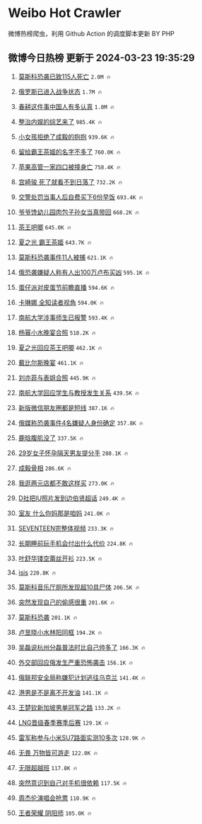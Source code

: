 # Weibo Hot Crawler 



微博热榜爬虫，利用 Github Action 的调度脚本更新 BY PHP 


## 微博今日热榜 更新于 2024-03-23 19:35:29 
1. [莫斯科恐袭已致115人死亡](https://s.weibo.com/weibo?q=%23%E8%8E%AB%E6%96%AF%E7%A7%91%E6%81%90%E8%A2%AD%E5%B7%B2%E8%87%B4115%E4%BA%BA%E6%AD%BB%E4%BA%A1%23&t=31&band_rank=1&Refer=top) `2.0M 🔥` 

1. [俄罗斯已进入战争状态](https://s.weibo.com/weibo?q=%23%E4%BF%84%E7%BD%97%E6%96%AF%E5%B7%B2%E8%BF%9B%E5%85%A5%E6%88%98%E4%BA%89%E7%8A%B6%E6%80%81%23&t=31&band_rank=2&Refer=top) `1.7M 🔥` 

1. [春耕这件事中国人有多认真](https://s.weibo.com/weibo?q=%23%E6%98%A5%E8%80%95%E8%BF%99%E4%BB%B6%E4%BA%8B%E4%B8%AD%E5%9B%BD%E4%BA%BA%E6%9C%89%E5%A4%9A%E8%AE%A4%E7%9C%9F%23&t=31&band_rank=3&Refer=top) `1.0M 🔥` 

1. [整治内娱的综艺来了](https://s.weibo.com/weibo?q=%23%E6%95%B4%E6%B2%BB%E5%86%85%E5%A8%B1%E7%9A%84%E7%BB%BC%E8%89%BA%E6%9D%A5%E4%BA%86%23&t=31&band_rank=4&Refer=top) `985.4K 🔥` 

1. [小女孩拒绝了成毅的抱抱](https://s.weibo.com/weibo?q=%23%E5%B0%8F%E5%A5%B3%E5%AD%A9%E6%8B%92%E7%BB%9D%E4%BA%86%E6%88%90%E6%AF%85%E7%9A%84%E6%8A%B1%E6%8A%B1%23&t=31&band_rank=5&Refer=top) `939.6K 🔥` 

1. [留给霸王茶姬的名字不多了](https://s.weibo.com/weibo?q=%23%E7%95%99%E7%BB%99%E9%9C%B8%E7%8E%8B%E8%8C%B6%E5%A7%AC%E7%9A%84%E5%90%8D%E5%AD%97%E4%B8%8D%E5%A4%9A%E4%BA%86%23&t=31&band_rank=6&Refer=top) `760.0K 🔥` 

1. [苹果高管一家四口被撞身亡](https://s.weibo.com/weibo?q=%23%E8%8B%B9%E6%9E%9C%E9%AB%98%E7%AE%A1%E4%B8%80%E5%AE%B6%E5%9B%9B%E5%8F%A3%E8%A2%AB%E6%92%9E%E8%BA%AB%E4%BA%A1%23&t=31&band_rank=7&Refer=top) `758.4K 🔥` 

1. [宫崎骏 死了就看不到日落了](https://s.weibo.com/weibo?q=%E5%AE%AB%E5%B4%8E%E9%AA%8F%20%E6%AD%BB%E4%BA%86%E5%B0%B1%E7%9C%8B%E4%B8%8D%E5%88%B0%E6%97%A5%E8%90%BD%E4%BA%86&t=31&band_rank=8&Refer=top) `732.2K 🔥` 

1. [交警处罚当事人后自费买下6份早饭](https://s.weibo.com/weibo?q=%23%E4%BA%A4%E8%AD%A6%E5%A4%84%E7%BD%9A%E5%BD%93%E4%BA%8B%E4%BA%BA%E5%90%8E%E8%87%AA%E8%B4%B9%E4%B9%B0%E4%B8%8B6%E4%BB%BD%E6%97%A9%E9%A5%AD%23&t=31&band_rank=9&Refer=top) `693.4K 🔥` 

1. [爷爷馋幼儿园肉包子孙女当真带回](https://s.weibo.com/weibo?q=%23%E7%88%B7%E7%88%B7%E9%A6%8B%E5%B9%BC%E5%84%BF%E5%9B%AD%E8%82%89%E5%8C%85%E5%AD%90%E5%AD%99%E5%A5%B3%E5%BD%93%E7%9C%9F%E5%B8%A6%E5%9B%9E%23&t=31&band_rank=10&Refer=top) `668.2K 🔥` 

1. [茶王吧唧](https://s.weibo.com/weibo?q=%E8%8C%B6%E7%8E%8B%E5%90%A7%E5%94%A7&t=31&band_rank=11&Refer=top) `645.0K 🔥` 

1. [夏之光 霸王茶姬](https://s.weibo.com/weibo?q=%E5%A4%8F%E4%B9%8B%E5%85%89%20%E9%9C%B8%E7%8E%8B%E8%8C%B6%E5%A7%AC&t=31&band_rank=12&Refer=top) `643.7K 🔥` 

1. [莫斯科恐袭事件11人被捕](https://s.weibo.com/weibo?q=%23%E8%8E%AB%E6%96%AF%E7%A7%91%E6%81%90%E8%A2%AD%E4%BA%8B%E4%BB%B611%E4%BA%BA%E8%A2%AB%E6%8D%95%23&t=31&band_rank=13&Refer=top) `621.1K 🔥` 

1. [俄恐袭嫌疑人称有人出100万卢布买凶](https://s.weibo.com/weibo?q=%23%E4%BF%84%E6%81%90%E8%A2%AD%E5%AB%8C%E7%96%91%E4%BA%BA%E7%A7%B0%E6%9C%89%E4%BA%BA%E5%87%BA100%E4%B8%87%E5%8D%A2%E5%B8%83%E4%B9%B0%E5%87%B6%23&t=31&band_rank=14&Refer=top) `595.1K 🔥` 

1. [蛋仔派对皮蛋节前瞻直播](https://s.weibo.com/weibo?q=%23%E8%9B%8B%E4%BB%94%E6%B4%BE%E5%AF%B9%E7%9A%AE%E8%9B%8B%E8%8A%82%E5%89%8D%E7%9E%BB%E7%9B%B4%E6%92%AD%23&t=31&band_rank=15&Refer=top) `594.6K 🔥` 

1. [卡琳娜 全知读者视角](https://s.weibo.com/weibo?q=%E5%8D%A1%E7%90%B3%E5%A8%9C%20%E5%85%A8%E7%9F%A5%E8%AF%BB%E8%80%85%E8%A7%86%E8%A7%92&t=31&band_rank=16&Refer=top) `594.0K 🔥` 

1. [南航大学涉事师生已报警](https://s.weibo.com/weibo?q=%23%E5%8D%97%E8%88%AA%E5%A4%A7%E5%AD%A6%E6%B6%89%E4%BA%8B%E5%B8%88%E7%94%9F%E5%B7%B2%E6%8A%A5%E8%AD%A6%23&t=31&band_rank=17&Refer=top) `593.4K 🔥` 

1. [杨幂小水晚宴合照](https://s.weibo.com/weibo?q=%23%E6%9D%A8%E5%B9%82%E5%B0%8F%E6%B0%B4%E6%99%9A%E5%AE%B4%E5%90%88%E7%85%A7%23&t=31&band_rank=18&Refer=top) `518.2K 🔥` 

1. [夏之光回应茶王吧唧](https://s.weibo.com/weibo?q=%23%E5%A4%8F%E4%B9%8B%E5%85%89%E5%9B%9E%E5%BA%94%E8%8C%B6%E7%8E%8B%E5%90%A7%E5%94%A7%23&t=31&band_rank=19&Refer=top) `462.1K 🔥` 

1. [戴比尔斯晚宴](https://s.weibo.com/weibo?q=%E6%88%B4%E6%AF%94%E5%B0%94%E6%96%AF%E6%99%9A%E5%AE%B4&t=31&band_rank=20&Refer=top) `461.1K 🔥` 

1. [刘亦菲与表姐合照](https://s.weibo.com/weibo?q=%23%E5%88%98%E4%BA%A6%E8%8F%B2%E4%B8%8E%E8%A1%A8%E5%A7%90%E5%90%88%E7%85%A7%23&t=31&band_rank=21&Refer=top) `445.9K 🔥` 

1. [南航大学回应学生与教授发生关系](https://s.weibo.com/weibo?q=%23%E5%8D%97%E8%88%AA%E5%A4%A7%E5%AD%A6%E5%9B%9E%E5%BA%94%E5%AD%A6%E7%94%9F%E4%B8%8E%E6%95%99%E6%8E%88%E5%8F%91%E7%94%9F%E5%85%B3%E7%B3%BB%23&t=31&band_rank=22&Refer=top) `439.5K 🔥` 

1. [新版微信朋友圈都是短线](https://s.weibo.com/weibo?q=%23%E6%96%B0%E7%89%88%E5%BE%AE%E4%BF%A1%E6%9C%8B%E5%8F%8B%E5%9C%88%E9%83%BD%E6%98%AF%E7%9F%AD%E7%BA%BF%23&t=31&band_rank=23&Refer=top) `387.1K 🔥` 

1. [俄媒称恐袭事件4名嫌疑人身份确定](https://s.weibo.com/weibo?q=%23%E4%BF%84%E5%AA%92%E7%A7%B0%E6%81%90%E8%A2%AD%E4%BA%8B%E4%BB%B64%E5%90%8D%E5%AB%8C%E7%96%91%E4%BA%BA%E8%BA%AB%E4%BB%BD%E7%A1%AE%E5%AE%9A%23&t=31&band_rank=24&Refer=top) `357.8K 🔥` 

1. [鹿晗腹肌没了](https://s.weibo.com/weibo?q=%23%E9%B9%BF%E6%99%97%E8%85%B9%E8%82%8C%E6%B2%A1%E4%BA%86%23&t=31&band_rank=25&Refer=top) `337.5K 🔥` 

1. [29岁女子怀孕隔天男友提分手](https://s.weibo.com/weibo?q=%2329%E5%B2%81%E5%A5%B3%E5%AD%90%E6%80%80%E5%AD%95%E9%9A%94%E5%A4%A9%E7%94%B7%E5%8F%8B%E6%8F%90%E5%88%86%E6%89%8B%23&t=31&band_rank=26&Refer=top) `288.1K 🔥` 

1. [成毅骨相](https://s.weibo.com/weibo?q=%23%E6%88%90%E6%AF%85%E9%AA%A8%E7%9B%B8%23&t=31&band_rank=27&Refer=top) `286.6K 🔥` 

1. [我逛两元店都不敢这样买](https://s.weibo.com/weibo?q=%23%E6%88%91%E9%80%9B%E4%B8%A4%E5%85%83%E5%BA%97%E9%83%BD%E4%B8%8D%E6%95%A2%E8%BF%99%E6%A0%B7%E4%B9%B0%23&t=31&band_rank=28&Refer=top) `273.0K 🔥` 

1. [D社把IU照片发到边伯贤超话](https://s.weibo.com/weibo?q=%23D%E7%A4%BE%E6%8A%8AIU%E7%85%A7%E7%89%87%E5%8F%91%E5%88%B0%E8%BE%B9%E4%BC%AF%E8%B4%A4%E8%B6%85%E8%AF%9D%23&t=31&band_rank=29&Refer=top) `249.4K 🔥` 

1. [室友 什么你妈那是咱妈](https://s.weibo.com/weibo?q=%E5%AE%A4%E5%8F%8B%20%E4%BB%80%E4%B9%88%E4%BD%A0%E5%A6%88%E9%82%A3%E6%98%AF%E5%92%B1%E5%A6%88&t=31&band_rank=30&Refer=top) `241.0K 🔥` 

1. [SEVENTEEN完整体视频](https://s.weibo.com/weibo?q=SEVENTEEN%E5%AE%8C%E6%95%B4%E4%BD%93%E8%A7%86%E9%A2%91&t=31&band_rank=31&Refer=top) `233.3K 🔥` 

1. [长期睡前玩手机会付出什么代价](https://s.weibo.com/weibo?q=%23%E9%95%BF%E6%9C%9F%E7%9D%A1%E5%89%8D%E7%8E%A9%E6%89%8B%E6%9C%BA%E4%BC%9A%E4%BB%98%E5%87%BA%E4%BB%80%E4%B9%88%E4%BB%A3%E4%BB%B7%23&t=31&band_rank=32&Refer=top) `224.8K 🔥` 

1. [叶舒华镂空蕾丝开衫](https://s.weibo.com/weibo?q=%23%E5%8F%B6%E8%88%92%E5%8D%8E%E9%95%82%E7%A9%BA%E8%95%BE%E4%B8%9D%E5%BC%80%E8%A1%AB%23&t=31&band_rank=33&Refer=top) `223.5K 🔥` 

1. [isis](https://s.weibo.com/weibo?q=isis&t=31&band_rank=34&Refer=top) `220.8K 🔥` 

1. [莫斯科音乐厅厕所发现超10具尸体](https://s.weibo.com/weibo?q=%23%E8%8E%AB%E6%96%AF%E7%A7%91%E9%9F%B3%E4%B9%90%E5%8E%85%E5%8E%95%E6%89%80%E5%8F%91%E7%8E%B0%E8%B6%8510%E5%85%B7%E5%B0%B8%E4%BD%93%23&t=31&band_rank=35&Refer=top) `206.5K 🔥` 

1. [突然发现自己的偷感很重](https://s.weibo.com/weibo?q=%23%E7%AA%81%E7%84%B6%E5%8F%91%E7%8E%B0%E8%87%AA%E5%B7%B1%E7%9A%84%E5%81%B7%E6%84%9F%E5%BE%88%E9%87%8D%23&t=31&band_rank=36&Refer=top) `201.6K 🔥` 

1. [莫斯科恐袭](https://s.weibo.com/weibo?q=%23%E8%8E%AB%E6%96%AF%E7%A7%91%E6%81%90%E8%A2%AD%23&t=31&band_rank=37&Refer=top) `201.1K 🔥` 

1. [卢昱晓小水林阳同框](https://s.weibo.com/weibo?q=%23%E5%8D%A2%E6%98%B1%E6%99%93%E5%B0%8F%E6%B0%B4%E6%9E%97%E9%98%B3%E5%90%8C%E6%A1%86%23&t=31&band_rank=38&Refer=top) `194.2K 🔥` 

1. [吴磊说杭州分磊普法时比自己帅多了](https://s.weibo.com/weibo?q=%23%E5%90%B4%E7%A3%8A%E8%AF%B4%E6%9D%AD%E5%B7%9E%E5%88%86%E7%A3%8A%E6%99%AE%E6%B3%95%E6%97%B6%E6%AF%94%E8%87%AA%E5%B7%B1%E5%B8%85%E5%A4%9A%E4%BA%86%23&t=31&band_rank=39&Refer=top) `166.3K 🔥` 

1. [外交部回应俄发生严重恐怖袭击](https://s.weibo.com/weibo?q=%23%E5%A4%96%E4%BA%A4%E9%83%A8%E5%9B%9E%E5%BA%94%E4%BF%84%E5%8F%91%E7%94%9F%E4%B8%A5%E9%87%8D%E6%81%90%E6%80%96%E8%A2%AD%E5%87%BB%23&t=31&band_rank=40&Refer=top) `156.1K 🔥` 

1. [俄联邦安全局称嫌犯计划逃往乌克兰](https://s.weibo.com/weibo?q=%23%E4%BF%84%E8%81%94%E9%82%A6%E5%AE%89%E5%85%A8%E5%B1%80%E7%A7%B0%E5%AB%8C%E7%8A%AF%E8%AE%A1%E5%88%92%E9%80%83%E5%BE%80%E4%B9%8C%E5%85%8B%E5%85%B0%23&t=31&band_rank=41&Refer=top) `141.4K 🔥` 

1. [港男是不是离不开发油](https://s.weibo.com/weibo?q=%23%E6%B8%AF%E7%94%B7%E6%98%AF%E4%B8%8D%E6%98%AF%E7%A6%BB%E4%B8%8D%E5%BC%80%E5%8F%91%E6%B2%B9%23&t=31&band_rank=42&Refer=top) `141.1K 🔥` 

1. [王楚钦新加坡男单冠军之路](https://s.weibo.com/weibo?q=%23%E7%8E%8B%E6%A5%9A%E9%92%A6%E6%96%B0%E5%8A%A0%E5%9D%A1%E7%94%B7%E5%8D%95%E5%86%A0%E5%86%9B%E4%B9%8B%E8%B7%AF%23&t=31&band_rank=43&Refer=top) `133.2K 🔥` 

1. [LNG晋级春季赛季后赛](https://s.weibo.com/weibo?q=%23LNG%E6%99%8B%E7%BA%A7%E6%98%A5%E5%AD%A3%E8%B5%9B%E5%AD%A3%E5%90%8E%E8%B5%9B%23&t=31&band_rank=44&Refer=top) `129.1K 🔥` 

1. [雷军称参与小米SU7路面实测10多次](https://s.weibo.com/weibo?q=%23%E9%9B%B7%E5%86%9B%E7%A7%B0%E5%8F%82%E4%B8%8E%E5%B0%8F%E7%B1%B3SU7%E8%B7%AF%E9%9D%A2%E5%AE%9E%E6%B5%8B10%E5%A4%9A%E6%AC%A1%23&t=31&band_rank=45&Refer=top) `128.9K 🔥` 

1. [无畏 万物皆可游走](https://s.weibo.com/weibo?q=%E6%97%A0%E7%95%8F%20%E4%B8%87%E7%89%A9%E7%9A%86%E5%8F%AF%E6%B8%B8%E8%B5%B0&t=31&band_rank=46&Refer=top) `122.0K 🔥` 

1. [无限超越班](https://s.weibo.com/weibo?q=%E6%97%A0%E9%99%90%E8%B6%85%E8%B6%8A%E7%8F%AD&t=31&band_rank=47&Refer=top) `117.8K 🔥` 

1. [突然意识到自己对手机很依赖](https://s.weibo.com/weibo?q=%23%E7%AA%81%E7%84%B6%E6%84%8F%E8%AF%86%E5%88%B0%E8%87%AA%E5%B7%B1%E5%AF%B9%E6%89%8B%E6%9C%BA%E5%BE%88%E4%BE%9D%E8%B5%96%23&t=31&band_rank=48&Refer=top) `117.5K 🔥` 

1. [周杰伦演唱会抢票](https://s.weibo.com/weibo?q=%E5%91%A8%E6%9D%B0%E4%BC%A6%E6%BC%94%E5%94%B1%E4%BC%9A%E6%8A%A2%E7%A5%A8&t=31&band_rank=49&Refer=top) `110.9K 🔥` 

1. [王者荣耀 阴阳师](https://s.weibo.com/weibo?q=%E7%8E%8B%E8%80%85%E8%8D%A3%E8%80%80%20%E9%98%B4%E9%98%B3%E5%B8%88&t=31&band_rank=50&Refer=top) `105.0K 🔥` 

